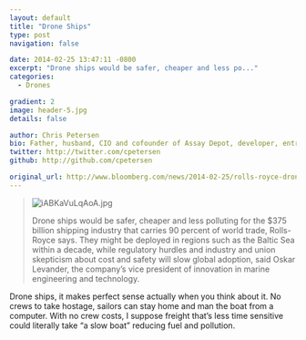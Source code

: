 ```yaml
---
layout: default
title: "Drone Ships"
type: post
navigation: false

date: 2014-02-25 13:47:11 -0800
excerpt: "Drone ships would be safer, cheaper and less po..."
categories:
  - Drones

gradient: 2
image: header-5.jpg
details: false

author: Chris Petersen
bio: Father, husband, CIO and cofounder of Assay Depot, developer, entrepreneur and technologist.
twitter: http://twitter.com/cpetersen
github: http://github.com/cpetersen

original_url: http://www.bloomberg.com/news/2014-02-25/rolls-royce-drone-ships-challenge-375-billion-industry-freight.html
---
```





 >   ![iABKaVuLqAoA.jpg](/attachments/a71b6fa6b6a2655f2b68af2d2231f742/image.png)  
 > 
 >  Drone ships would be safer, cheaper and less polluting for the $375 billion shipping industry that carries 90 percent of world trade, Rolls-Royce says. They might be deployed in regions such as the Baltic Sea within a decade, while regulatory hurdles and industry and union skepticism about cost and safety will slow global adoption, said Oskar Levander, the company’s vice president of innovation in marine engineering and technology. 

 Drone ships, it makes perfect sense actually when you think about it. No crews to take hostage, sailors can stay home and man the boat from a computer. With no crew costs, I suppose freight that’s less time sensitive could literally take “a slow boat” reducing fuel and pollution. 

 >  
 > 
 > 
